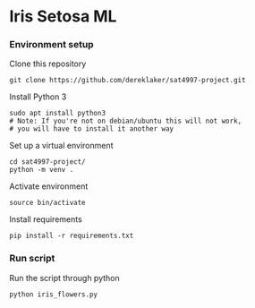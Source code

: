# Iris Setosa ML

### Environment setup

Clone this repository

```
git clone https://github.com/dereklaker/sat4997-project.git
```

Install Python 3

```
sudo apt install python3
# Note: If you're not on debian/ubuntu this will not work,
# you will have to install it another way
```

Set up a virtual environment

```
cd sat4997-project/
python -m venv .
```

Activate environment

```
source bin/activate
```

Install requirements

```
pip install -r requirements.txt
```

### Run script

Run the script through python

```
python iris_flowers.py
```
